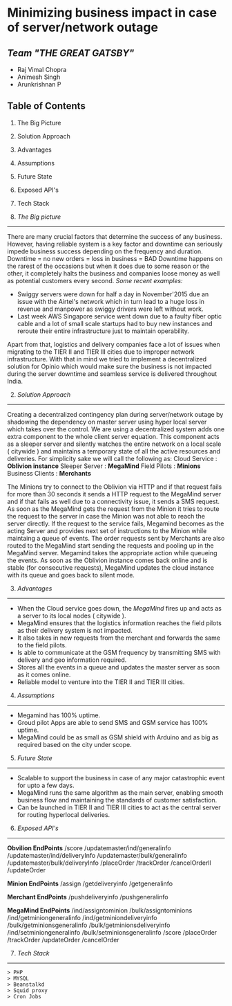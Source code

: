 Minimizing business impact in case of server/network outage
==============

*Team "THE GREAT GATSBY"*
--------------
- Raj Vimal Chopra
- Animesh Singh
- Arunkrishnan P


Table of Contents
--------------
1. The Big Picture
2. Solution Approach
3. Advantages
4. Assumptions
5. Future State
6. Exposed API's
7. Tech Stack


1. *The Big picture* 
--------------
There are many crucial factors that determine the success of any business.  However, having reliable system is a key factor and downtime can seriously impede business success depending on the frequency and duration.
Downtime = no new orders = loss in business =  BAD
Downtime happens on the rarest of the occasions but when it does due to some reason or the other, it completely halts the business and companies loose money as well as potential customers every second.
*Some recent examples:*
- Swiggy servers were down for half a day in November'2015 due an issue with the Airtel's network which in turn lead to a huge loss in revenue and manpower as swiggy drivers were left without work.
- Last week AWS Singapore service went down due to a faulty fiber optic cable and a lot of small scale startups had to buy new instances and reroute their entire infrastructure just to maintain operability.

Apart from that, logistics and delivery companies face a lot of issues when migrating to the TIER II and TIER III cities due to improper network infrastructure. 
With that in mind we tried to implement a decentralized solution for Opinio which would make sure the business is not impacted during the server downtime  and seamless service is delivered throughout India.

2. *Solution Approach*
--------------
Creating a decentralized contingency plan during server/network outage by shadowing the dependency on master server using hyper local server which takes over the control.
We are using a decentralized system adds one extra component to the whole client server equation. This component acts as a sleeper server and silently watches the entire network on a local scale ( citywide )  and maintains a temporary state of all the active resources and deliveries.
For simplicity sake we will call the following as:
Cloud Service : **Oblivion instance**
Sleeper Server : **MegaMind**
Field Pilots : **Minions**
Business Clients : **Merchants**

The Minions try to connect to the Oblivion via HTTP and if that request fails for more than 30 seconds it sends a HTTP request to the MegaMind server and if that fails as well due to a connectivity issue, it sends a SMS request.
As soon as the MegaMind gets the request from the Minion it tries to route the request to the server in case the Minion was not able to reach the server directly.  If the request to the service fails, Megamind becomes as the acting Server and provides next set of instructions to the Minion while maintaing a queue of events.
 The order requests sent by Merchants are also routed to the MegaMind start sending the requests and pooling up in the MegaMind server. Megamind takes the appropriate action while queueing the events.
As soon as the Oblivion instance comes back online and is stable (for consecutive requests), MegaMind updates the cloud instance with its queue and goes back to silent mode.


3. *Advantages*
--------------
- When the Cloud service goes down, the *MegaMind* fires up and acts as a server to its local nodes ( citywide ). 
- MegaMind ensures that the logistics information reaches the field pilots as their delivery system is not impacted.
- It also takes in new requests from the merchant and forwards the same to the field pilots.
- Is able to communicate at the GSM frequency by transmitting SMS with delivery and geo information required.
- Stores all the events in a queue and updates the master server as soon as it comes online.
- Reliable model to venture into the TIER II and TIER III cities.

4. *Assumptions*
--------------
- Megamind has 100% uptime.
- Groud pilot Apps are able to send SMS and GSM service has 100% uptime.
- MegaMind could be as small as GSM shield with Arduino and as big as required based on the city under scope.

5. *Future State*
--------------
- Scalable to support the business in case of any major catastrophic event for upto a few days.
- MegaMind runs the same algorithm as the main server, enabling smooth business flow and maintaining the standards of customer satisfaction.
- Can be launched in TIER II and TIER III cities to act as the central server for routing hyperlocal deliveries.


6. *Exposed API's*
--------------

**Obvilion EndPoints**
	/score
	/updatemaster/ind/generalinfo
	/updatemaster/ind/deliveryInfo
	/updatemaster/bulk/generalinfo
	/updatemaster/bulk/deliveryInfo
	/placeOrder
	/trackOrder
	/cancelOrderll
	/updateOrder


**Minion EndPoints**
	/assign
	/getdeliveryinfo
	/getgeneralinfo


**Merchant EndPoints**
	/pushdeliveryinfo
	/pushgeneralinfo


**MegaMind EndPoints**
	/ind/assigntominion
	/bulk/assigntominions
	/ind/getminiongeneralinfo
	/ind/getminiondeliveryinfo
	/bulk/getminionsgeneralinfo
	/bulk/getminionsdeliveryinfo
	/ind/setminiongeneralinfo
	/bulk/setminionsgeneralinfo
	/score
	/placeOrder
	/trackOrder
	/updateOrder
	/cancelOrder
 

7. *Tech Stack*
--------------

	> PHP
	> MYSQL
	> Beanstalkd
	> Squid proxy
	> Cron Jobs
